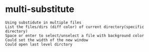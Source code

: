 # multi-substitute

    Using substidute in multiple files
    List the files/dirs (diff color) of current directory(specific directory) 
    Space or enter to select/unselect a file with background color 
    Could set the width of the new window
    Could open last level dirctory
